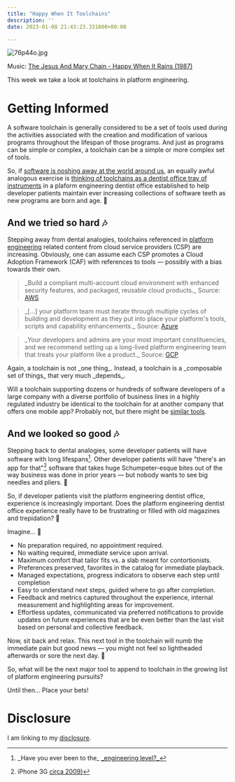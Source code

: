 ```yaml
---
title: "Happy When It Toolchains"
description: ''
date: 2023-01-08 21:43:23.331800+00:00

---
```


![76p44o.jpg](https://buttondown-attachments.s3.us-west-2.amazonaws.com/images/4f6f13db-1fe8-4336-9227-229a93cff63c.jpg)

Music: [The Jesus And Mary Chain - Happy When It Rains (1987)](https://www.youtube.com/watch?v=G5x1F9ohRa4)

This week we take a look at toolchains in platform engineering.

# Getting Informed

A software toolchain is generally considered to be a set of tools used during the activities associated with the creation and modification of various programs throughout the lifespan of those programs. And just as programs can be simple or complex, a toolchain can be a simple or more complex set of tools.

So, if [software is noshing away at the world around us](https://fudge.org/archive/software-is-a-villain/), an equally awful analogous exercise is [thinking of toolchains as a dentist office tray of instruments](https://www.youtube.com/watch?v=zVlGsQ7kl6Q) in a plaform engineering dentist office established to help developer patients maintain ever increasing collections of software teeth as new programs are born and age. 😬

## And we tried so hard 🎶

Stepping away from dental analogies, toolchains referenced in [platform engineering](https://fudge.org/archive/platform-engineering-blues/) related content from cloud service providers (CSP) are increasing. Obviously, one can assume each CSP promotes a Cloud Adoption Framework (CAF) with references to tools — possibly with a bias towards their own. 

> \_Build a compliant multi-account cloud environment with enhanced security features, and packaged, reusable cloud products.\_ Source: [AWS](https://docs.aws.amazon.com/whitepapers/latest/overview-aws-cloud-adoption-framework/platform-perspective.html)

> \_[...] your platform team must iterate through multiple cycles of building and development as they put into place your platform's tools, scripts and capability enhancements.\_ Source: [Azure](https://learn.microsoft.com/en-us/azure/cloud-adoption-framework/ready/considerations/automation?source=recommendations)

> \_Your developers and admins are your most important constituencies, and we recommend setting up a long-lived platform engineering team that treats your platform like a product.\_ Source: [GCP](https://cloud.google.com/blog/transform/multicloud-moment-eight-dos-and-donts-for-execs-open-cloud-hybrid)

Again, a toolchain is not \_one thing\_. Instead, a toolchain is a \_composable set of things\_ that very much \_depends\_.

Will a toolchain supporting dozens or hundreds of software developers of a large company with a diverse portfolio of business lines in a highly regulated industry be identical to the toolchain for at another company that offers one mobile app? Probably not, but there might be [similar tools](https://stackshare.io/stackups/aws-codepipeline-vs-github-actions-vs-google-cloud-build).

## And we looked so good 🎶

Stepping back to dental analogies, some developer patients will have software with long lifespans[^matrix]. Other developer patients will have "there's an app for that"[^apple] software that takes huge Schumpeter-esque bites out of the way business was done in prior years — but nobody wants to see big needles and pliers. 😬


So, if developer patients visit the platform engineering dentist office, experience is increasingly important. Does the platform engineering dentist office experience really have to be frustrating or filled with old magazines and trepidation? 😬

Imagine... 😬

- No preparation required, no appointment required.
- No waiting required, immediate service upon arrival.
- Maximum comfort that tailor fits vs. a slab meant for contortionists.
- Preferences preserved, favorites in the catalog for immediate playback.
- Managed expectations, progress indicators to observe each step until completion
- Easy to understand next steps, guided where to go after completion.
- Feedback and metrics captured throughout the experience, internal measurement and highlighting areas for improvement.
- Effortless updates, communicated via preferred notifications to provide updates on future experiences that are be even better than the last visit based on personal and collective feedback.

Now, sit back and relax. This next tool in the toolchain will numb the immediate pain but good news — you might not feel so lightheaded afterwards or sore the next day. 😬

So, what will be the next major tool to append to toolchain in the growing list of platform engineering pursuits?

Until then… Place your bets!

# Disclosure

I am linking to my [disclosure](https://jaycuthrell.com/disclosure/).

[^matrix]: \_Have you ever been to the\_ [\_engineering level?\_](https://youtu.be/cD4nhYR-VRA?t=54)
[^apple]: iPhone 3G [circa 2009)](https://www.youtube.com/watch?v=szrsfeyLzyg)
[^DavidAdeyemi]: Shout out to [David Adeyemi](https://www.linkedin.com/in/davidfadeyemi/)